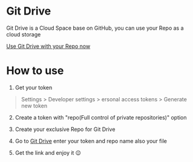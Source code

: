 # Git Drive
Git Drive is a Cloud Space base on GitHub, you can use your Repo as a cloud storage

[Use Git Drive with your Repo now](https://p208p2002.github.io/git-drive/web/)

# How to use
1. Get your token
> Settings > Developer settings > ersonal access tokens > Generate new token

2. Create a token with "repo(Full control of private repositories)" option

3. Create your exclusive Repo for Git Drive

4. Go to [Git Drive](https://p208p2002.github.io/git-drive/web/) enter your token and repo name also your file

5. Get the link and enjoy it 😉
